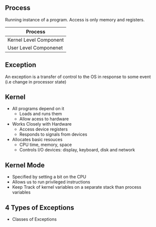 ## Process
Running instance of a program. Access is only memory and registers.

| Process       |
|--------------|
| Kernel Level Component | 
| User Level Componenet  | 

## Exception
An exception is a transfer of control to the OS in response to some event (i.e change in processor state)

## Kernel
* All programs depend on it
    - Loads and runs them
    - Allow acess to hardware
* Works Closely with Hardware
    - Access device registers
    - Responds to signals from devices
* Allocates basic resouces
    - CPU time, memory, space
    - Controls I/O devices: display, keyboard, disk and network

## Kernel Mode
* Specified by setting a bit on the CPU
* Allows us to run privileged instructions
* Keep Track of kernel variables on a separate stack than process variables

## 4 Types of Exceptions
* Classes of Exceptions